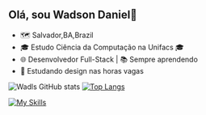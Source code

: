 ## Olá, sou Wadson Daniel👋
- 🗺️ Salvador,BA,Brazil
- 🎓 Estudo Ciência da Computação na Unifacs 🎓 
- 🌐 Desenvolvedor Full-Stack | 📚 Sempre aprendendo
- 🎨 Estudando design nas horas vagas

![Wadls GitHub stats](https://github-readme-stats.vercel.app/api?username=Wadls&show_icons=true&theme=dark)
[![Top Langs](https://github-readme-stats.vercel.app/api/top-langs/?username=Wadls&theme=dark&layout=donut-vertical&langs_count=5)](https://github.com/Wadls/github-readme-stats)

 
[![My Skills](https://skillicons.dev/icons?i=js,html,css,python,pr,ae)](https://skillicons.dev) 
